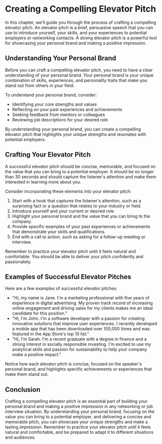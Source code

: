 Creating a Compelling Elevator Pitch
=============================================================================

In this chapter, we'll guide you through the process of crafting a compelling elevator pitch. An elevator pitch is a brief, persuasive speech that you can use to introduce yourself, your skills, and your experiences to potential employers or networking contacts. A strong elevator pitch is a powerful tool for showcasing your personal brand and making a positive impression.

Understanding Your Personal Brand
---------------------------------

Before you can craft a compelling elevator pitch, you need to have a clear understanding of your personal brand. Your personal brand is your unique combination of skills, experiences, and personality traits that make you stand out from others in your field.

To understand your personal brand, consider:

* Identifying your core strengths and values
* Reflecting on your past experiences and achievements
* Seeking feedback from mentors or colleagues
* Reviewing job descriptions for your desired role

By understanding your personal brand, you can create a compelling elevator pitch that highlights your unique strengths and resonates with potential employers.

Crafting Your Elevator Pitch
----------------------------

A successful elevator pitch should be concise, memorable, and focused on the value that you can bring to a potential employer. It should be no longer than 30 seconds and should capture the listener's attention and make them interested in learning more about you.

Consider incorporating these elements into your elevator pitch:

1. Start with a hook that captures the listener's attention, such as a surprising fact or a question that relates to your industry or field.
2. Introduce yourself and your current or desired role.
3. Highlight your personal brand and the value that you can bring to the company.
4. Provide specific examples of your past experiences or achievements that demonstrate your skills and qualifications.
5. End with a call to action, such as asking for a follow-up meeting or interview.

Remember to practice your elevator pitch until it feels natural and comfortable. You should be able to deliver your pitch confidently and passionately.

Examples of Successful Elevator Pitches
---------------------------------------

Here are a few examples of successful elevator pitches:

* "Hi, my name is Jane. I'm a marketing professional with five years of experience in digital advertising. My proven track record of increasing online engagement and driving sales for my clients makes me an ideal candidate for this position."
* "Hi, I'm John. I'm a software developer with a passion for creating innovative solutions that improve user experiences. I recently developed a mobile app that has been downloaded over 100,000 times and was featured in the App Store's top 10 list."
* "Hi, I'm Sarah. I'm a recent graduate with a degree in finance and a strong interest in socially responsible investing. I'm excited to use my analytical skills and passion for sustainability to help your company make a positive impact."

Notice how each elevator pitch is concise, focused on the speaker's personal brand, and highlights specific achievements or experiences that make them stand out.

Conclusion
----------

Crafting a compelling elevator pitch is an essential part of building your personal brand and making a positive impression in any networking or job interview situation. By understanding your personal brand, focusing on the value you can bring to a potential employer, and delivering a concise and memorable pitch, you can showcase your unique strengths and make a lasting impression. Remember to practice your elevator pitch until it feels natural and comfortable, and be prepared to adapt it to different situations and audiences.

